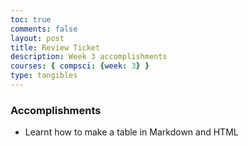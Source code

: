 ```yaml
---
toc: true
comments: false
layout: post
title: Review Ticket
description: Week 3 accomplishments
courses: { compsci: {week: 3} }
type: tangibles
---
```


### Accomplishments

- Learnt how to make a table in Markdown and HTML